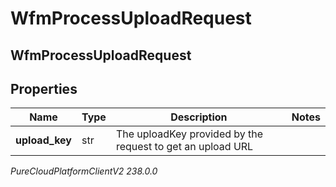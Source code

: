 # WfmProcessUploadRequest

## WfmProcessUploadRequest

## Properties

|Name | Type | Description | Notes|
|------------ | ------------- | ------------- | -------------|
| **upload_key** | str | The uploadKey provided by the request to get an upload URL | |



_PureCloudPlatformClientV2 238.0.0_
